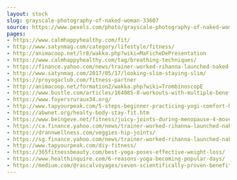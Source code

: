 ```yaml
---
layout: stock
slug: grayscale-photography-of-naked-woman-33607
source: https://www.pexels.com/photo/grayscale-photography-of-naked-woman-33607/
pages:
- https://www.calmhappyhealthy.com/fit/
- http://www.satynmag.com/category/lifestyle/fitness/
- http://animacoop.net/lr8/wakka.php?wiki=MaFicheDePresentation
- https://www.calmhappyhealthy.com/tag/breathing-techniques/
- https://finance.yahoo.com/news/trainer-worked-rihanna-launched-naked-144300897.html
- http://www.satynmag.com/2017/05/17/looking-slim-staying-slim/
- https://proyogaclub.com/fitness-partner
- http://animacoop.net/formation2/wakka.php?wiki=TrombinoscopE
- https://www.bustle.com/articles/164085-8-workouts-with-multiple-benefits-so-you-can-get-the-most-out-of-exercise
- https://www.foyersruraux34.org/
- http://www.tapyourpeak.com/5-steps-beginner-practicing-yogi-comfort-home/
- https://abwnet.org/healty-body-stay-fit.htm
- https://www.beingeve.net/fitness/juicy-joints-during-menopause-4-moves-to-keep-your-joints-pain-free
- https://ca.finance.yahoo.com/news/trainer-worked-rihanna-launched-naked-144300897.html
- https://drannwellness.com/veggies-hip-joints/
- https://sg.finance.yahoo.com/news/trainer-worked-rihanna-launched-naked-144300897.html
- http://www.tapyourpeak.com/diy-fitness/
- https://365fitnessbeauty.com/best-yoga-poses-effective-weight-loss/
- https://www.healthinquire.com/6-reasons-yoga-becoming-popular-days/
- https://medium.com/@rascalvoyages/seven-scientifically-proven-benefits-of-yoga-32a8a8dd02cb
---
```

